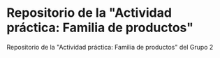 # Repositorio de la "Actividad práctica: Familia de productos"
Repositorio de la "Actividad práctica: Familia de productos" del Grupo 2
